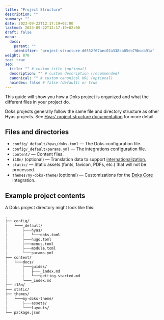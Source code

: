```yaml
---
title: "Project Structure"
description: ""
summary: ""
date: 2023-09-22T12:17:19+02:00
lastmod: 2023-09-22T12:17:19+02:00
draft: false
menu:
  docs:
    parent: ""
    identifier: "project-structure-d6552f67aec02a338ca05eb79bcda91a"
weight: 870
toc: true
seo:
  title: "" # custom title (optional)
  description: "" # custom description (recommended)
  canonical: "" # custom canonical URL (optional)
  noindex: false # false (default) or true
---
```


This guide will show you how a Doks project is organized and what the different files in your project do.

Doks projects generally follow the same file and directory structure as other Hyas projects. See [Hyas' project structure documentation](https://docs.gethyas.com/guides/project-structure/) for more detail.

## Files and directories

- `config/_default/hyas/doks.toml` — The Doks configuration file.
- `config/_default/params.yml` — The integrations configuration file.
- `content/` — Content files.
- `i18n/` (optional) — Translation data to support [internationalization.](/guides/i18n/)
- `static/` — Static assets (fonts, favicon, PDFs, etc.) that will not be processed.
- `themes/my-doks-theme/`(optional) — Customizations for the [Doks Core](https://github.com/gethyas/doks-core) integration.

## Example project contents

A Doks project directory might look like this:

```bash
.
├── config/
│   └───_default/
│       ├───hyas/
│       │   └───doks.toml
│       ├───hugo.toml
│       ├───menus.toml
│       ├───module.toml
│       └───params.yml
├── content/
│   └───docs/
│       ├───guides/
│       │   ├───_index.md
│       │   └───getting-started.md
│       └───_index.md
├── i18n/
├── static/
├── themes/
│   └───my-doks-theme/
│       ├───assets/
│       └───layouts/
└── package.json
```
